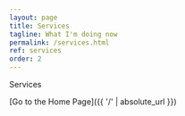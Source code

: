 ```yaml
---
layout: page
title: Services
tagline: What I'm doing now
permalink: /services.html
ref: services
order: 2
---
```


Services

[Go to the Home Page]({{ '/' | absolute_url }})
